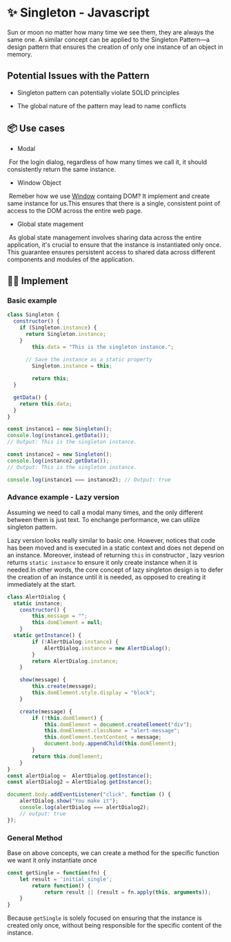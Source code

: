 # ✨ Singleton - Javascript

Sun or moon no matter how many time we see them, they are always the same one. A similar concept can be applied to the Singleton Pattern—a design pattern that ensures the creation of only one instance of an object in memory.

## Potential Issues with the Pattern

- Singleton pattern can potentially violate SOLID principles

- The global nature of the pattern may lead to name conflicts

## 📦 Use cases

- Modal

​       For the login dialog, regardless of how many times we call it, it should 	consistently return the same instance.

-  Window Object

​	Remeber how we use [Window](https://developer.mozilla.org/en-US/docs/Web/API/Window) containg DOM? It implement and create 	same instance for us.This ensures that there is a single, consistent 	point of access to the DOM across the entire web page. 

- Global state magement

​	As global state management involves sharing data across the entire 	application, it's crucial to ensure that the instance is instantiated only 	once. This guarantee ensures persistent access to shared data across 	different components and modules of the application.

## 👩‍💻 Implement

### Basic example

```javascript
class Singleton {
  constructor() {
    if (Singleton.instance) {
      return Singleton.instance;
    }
		this.data = "This is the singleton instance.";
    
	  // Save the instance as a static property
		Singleton.instance = this;

		return this;
  }

  getData() {
    return this.data;
  }
}

const instance1 = new Singleton();
console.log(instance1.getData()); 
// Output: This is the singleton instance.

const instance2 = new Singleton();
console.log(instance2.getData()); 
// Output: This is the singleton instance.

console.log(instance1 === instance2); // Output: true
```

### Advance example - Lazy version

Assuming we need to call a modal many times, and the only different between them is just text. To enchange performance, we can utilize singleton pattern. 

Lazy version looks really similar to basic one. However, notices that code has been moved and is executed in a static context and does not depend on an instance. Moreover, instead of returning  `this` in constructor , lazy vesrion returns  `static instance`  to ensure it only create instance when it is needed.In other words, the core concept of lazy singleton design is to defer the creation of an instance until it is needed, as opposed to creating it immediately at the start.

```javascript
class AlertDialog {
  static instance;
	constructor() {
		this.message = "";
		this.domElement = null;
	}
  static getInstance() {
		if (!AlertDialog.instance) {
			AlertDialog.instance = new AlertDialog();
		}
		return AlertDialog.instance;
	}

	show(message) {
		this.create(message); 
		this.domElement.style.display = "block";
	}

	create(message) {
		if (!this.domElement) {
			this.domElement = document.createElement("div");
			this.domElement.className = "alert-message";
			this.domElement.textContent = message;
			document.body.appendChild(this.domElement);
		}
		return this.domElement;
	}
}
const alertDialog =  AlertDialog.getInstance();
const alertDialog2 = AlertDialog.getInstance();

document.body.addEventListener("click", function () {
	alertDialog.show("You make it");
	console.log(alertDialog === alertDialog2);
	// output: true
});
```

### General Method

Base on above concepts, we can create a method for the specific function we want it only instantiate once

```javascript
const getSingle = function(fn) {
	let result = 'initial_single';
		return function() {
			return result || (result = fn.apply(this, arguments));
	}
}
```

Because `getSingle` is solely focused on ensuring that the instance is created only once, without being responsible for the specific content of the instance.


